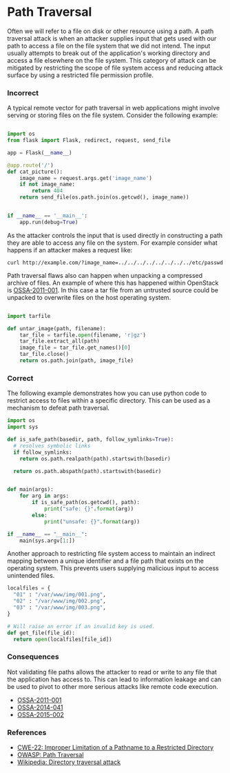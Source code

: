 Path Traversal
==============

Often we will refer to a file on disk or other resource using a path. A
path traversal attack is when an attacker supplies input that gets used
with our path to access a file on the file system that we did not
intend. The input usually attempts to break out of the application's
working directory and access a file elsewhere on the file system. This
category of attack can be mitigated by restricting the scope of file
system access and reducing attack surface by using a restricted file
permission profile.


### Incorrect

A typical remote vector for path traversal in web applications might
involve serving or storing files on the file system. Consider the
following example:

```python

import os
from flask import Flask, redirect, request, send_file

app = Flask(__name__)

@app.route('/')
def cat_picture():
    image_name = request.args.get('image_name')
    if not image_name:
        return 404
    return send_file(os.path.join(os.getcwd(), image_name))


if __name__ == '__main__':
    app.run(debug=True)
```

As the attacker controls the input that is used directly in constructing
a path they are able to access any file on the system. For example
consider what happens if an attacker makes a request like:

```
curl http://example.com/?image_name=../../../../../../../../etc/passwd
```

Path traversal flaws also can happen when unpacking a compressed archive
of files. An example of where this has happened within OpenStack is 
[OSSA-2011-001](http://security.openstack.org/ossa/OSSA-2011-001.html).
In this case a tar file from an untrusted source could be unpacked to
overwrite files on the host operating system.

```python

import tarfile

def untar_image(path, filename):
    tar_file = tarfile.open(filename, 'r|gz')
    tar_file.extract_all(path)
    image_file = tar_file.get_names()[0]
    tar_file.close()
    return os.path.join(path, image_file)
```


### Correct

The following example demonstrates how you can use python code to
restrict access to files within a specific directory. This can be used
as a mechanism to defeat path traversal.

```python
import os
import sys

def is_safe_path(basedir, path, follow_symlinks=True):
  # resolves symbolic links
  if follow_symlinks:
    return os.path.realpath(path).startswith(basedir)

  return os.path.abspath(path).startswith(basedir)


def main(args):
    for arg in args:
        if is_safe_path(os.getcwd(), path):
            print("safe: {}".format(arg))
        else:
            print("unsafe: {}".format(arg))

if __name__ == "__main__":
    main(sys.argv[1:])
```

Another approach to restricting file system access to maintain an
indirect mapping between a unique identifier and a file path that exists
on the operating system. This prevents users supplying malicious input
to access unintended files.

```python
localfiles = {
  "01" : "/var/www/img/001.png",
  "02" : "/var/www/img/002.png",
  "03" : "/var/www/img/003.png",
}

# Will raise an error if an invalid key is used.
def get_file(file_id):
  return open(localfiles[file_id])
```


### Consequences

Not validating file paths allows the attacker to read or write to any
file that the application has access to. This can lead to information
leakage and can be used to pivot to other more serious attacks like
remote code execution.

* [OSSA-2011-001](http://security.openstack.org/ossa/OSSA-2011-001.html)
* [OSSA-2014-041](http://security.openstack.org/ossa/OSSA-2014-041.html)
* [OSSA-2015-002](http://security.openstack.org/ossa/OSSA-2015-002.html)


### References

* [CWE-22: Improper Limitation of a Pathname to a Restricted
Directory](http://cwe.mitre.org/data/definitions/22.html)
* [OWASP: Path 
Traversal](https://www.owasp.org/index.php/Path_Traversal)
* [Wikipedia: Directory traversal
attack](http://en.wikipedia.org/wiki/Directory_traversal_attack)
